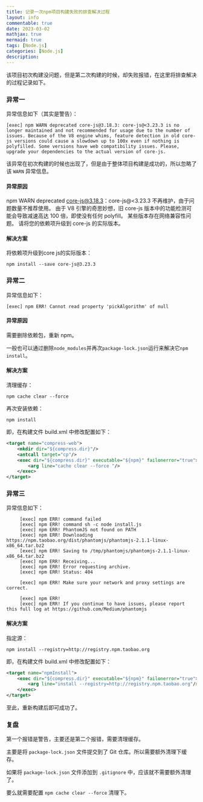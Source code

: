 ```yaml
---
title: 记录一次npm项目构建失败的排查解决过程
layout: info
commentable: true
date: 2023-03-02
mathjax: true
mermaid: true
tags: [Node.js]
categories: [Node.js]
description: 
---
```


该项目初次构建没问题，但是第二次构建的时候，却失败报错，在这里将排查解决的过程记录如下。
<!--more-->

### 异常一

异常信息如下（其实是警告）：

```
[exec] npm WARN deprecated core-js@3.18.3: core-js@<3.23.3 is no longer maintained and not recommended for usage due to the number of issues. Because of the V8 engine whims, feature detection in old core-js versions could cause a slowdown up to 100x even if nothing is polyfilled. Some versions have web compatibility issues. Please, upgrade your dependencies to the actual version of core-js.
```

该异常在初次构建的时候也出现了，但是由于整体项目构建是成功的，所以忽略了该 `WARN` 异常信息。

#### 异常原因

npm WARN deprecated core-js@3.18.3：core-js@<3.23.3 不再维护，由于问题数量不推荐使用。 由于 V8 引擎的奇思妙想，旧 core-js 版本中的功能检测可能会导致减速高达 100 倍，即使没有任何 polyfill。 某些版本存在网络兼容性问题。 请将您的依赖项升级到 core-js 的实际版本。

#### 解决方案

将依赖项升级到core js的实际版本：

```
npm install --save core-js@3.23.3
```

### 异常二

异常信息如下：

```
[exec] npm ERR! Cannot read property 'pickAlgorithm' of null
```

#### 异常原因

需要删除依赖包，重新 npm。

一般也可以通过删除`node_modules`并再次`package-lock.json`运行来解决它`npm install`。

#### 解决方案

清理缓存：

```undefined
npm cache clear --force
```

再次安装依赖：

```undefined
npm install
```

即，在构建文件 build.xml 中修改配置如下：

```xml
<target name="compress-web">
    <mkdir dir="${compress.dir}"/>
    <antcall target="cp"/>
    <exec dir="${compress.dir}" executable="${npm}" failonerror="true">
        <arg line="cache clear --force "/> 
    </exec> 
</target>
```

### 异常三

异常信息如下：

```
     [exec] npm ERR! command failed
     [exec] npm ERR! command sh -c node install.js
     [exec] npm ERR! PhantomJS not found on PATH
     [exec] npm ERR! Downloading https://npm.taobao.org/dist/phantomjs/phantomjs-2.1.1-linux-x86_64.tar.bz2
     [exec] npm ERR! Saving to /tmp/phantomjs/phantomjs-2.1.1-linux-x86_64.tar.bz2
     [exec] npm ERR! Receiving...
     [exec] npm ERR! Error requesting archive.
     [exec] npm ERR! Status: 404

     [exec] npm ERR! Make sure your network and proxy settings are correct.
     
     [exec] npm ERR! 
     [exec] npm ERR! If you continue to have issues, please report this full log at https://github.com/Medium/phantomjs
```

#### 解决方案

指定源：

```
npm install --registry=http://registry.npm.taobao.org
```

即，在构建文件 build.xml 中修改配置如下：

```xml
<target name="npmInstall">
    <exec dir="${compress.dir}" executable="${npm}" failonerror="true">
        <arg line="install --registry=http://registry.npm.taobao.org"/> 
    </exec> 
</target>
```

至此，重新构建后即可成功了。

### 复盘

第一个报错是警告，主要还是第二个报错，需要清理缓存。

主要是将 `package-lock.json` 文件提交到了 Git 仓库。所以需要额外清理下缓存。

如果将 `package-lock.json` 文件添加到 `.gitignore` 中，应该就不需要额外清理了。

要么就需要配置 `npm cache clear --force`  清理下。